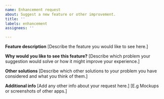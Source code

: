 ```yaml
---
name: Enhancement request
about: Suggest a new feature or other improvement.
title: ''
labels: enhancement
assignees: ''

---
```


**Feature description**
[Describe the feature you would like to see here.]

**Why would you like to see this feature?**
[Describe which problem your suggestion would solve or how it might improve your experience.]

**Other solutions**
[Describe which other solutions to your problem you have considered and what you think of them.]

**Additional info**
[Add any other info about your request here.]
[E.g Mockups or screenshots of other apps.]
